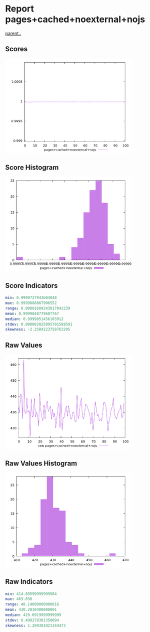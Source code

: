 # Report pages+cached+noexternal+nojs

[parent..](./..)  


## Scores

![score](./score.png)  

## Score Histogram

![hist](./hist.png)  

## Score Indicators

```yaml
min: 0.9999727943604848
max: 0.9999888867906552
range: 0.00001609243017042239
mean: 0.9999848779607767
median: 0.9999851456103912
stdev: 0.000002025995701588591
skewness: -2.2504223750763295

```

## Raw Values

![raw](./raw.png)  

## Raw Values Histogram

![raw hist](./raw_hist.png)  

## Raw Indicators

```yaml
min: 414.89599999999984
max: 463.036
range: 48.14000000000016
mean: 430.2810400000001
median: 429.6919999999999
stdev: 6.499278301350094
skewness: 1.289381021344473

```

<style>
  img {
    max-width: 80%;
  }
</style>
      
